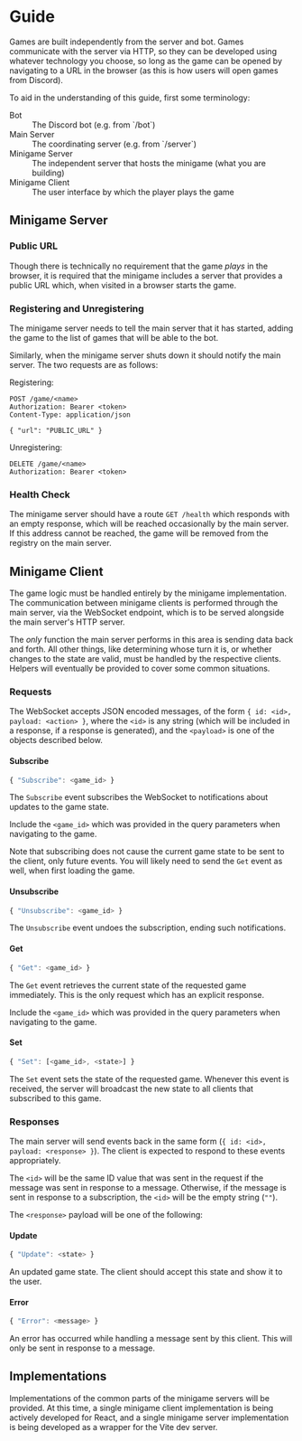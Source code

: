 # Guide

Games are built independently from the server and bot. Games communicate with the server via HTTP,
so they can be developed using whatever technology you choose, so long as the game can be opened
by navigating to a URL in the browser (as this is how users will open games from Discord).

To aid in the understanding of this guide, first some terminology:

<dl>
  <dt>Bot</dt>
  <dd>The Discord bot (e.g. from `/bot`)</dd>
  <dt>Main Server</dt>
  <dd>The coordinating server (e.g. from `/server`)</dd>
  <dt>Minigame Server</dt>
  <dd>The independent server that hosts the minigame (what you are building)</dd>
  <dt>Minigame Client</dt>
  <dd>The user interface by which the player plays the game</dd>
</dl>

## Minigame Server

### Public URL

Though there is technically no requirement that the game *plays* in the browser, it is required
that the minigame includes a server that provides a public URL which, when visited in a browser
starts the game.

### Registering and Unregistering

The minigame server needs to tell the main server that it has started, adding the
game to the list of games that will be able to the bot.

Similarly, when the minigame server shuts down it should notify the main server.
The two requests are as follows:

Registering:

```
POST /game/<name>
Authorization: Bearer <token>
Content-Type: application/json

{ "url": "PUBLIC_URL" }
```

Unregistering:

```
DELETE /game/<name>
Authorization: Bearer <token>
```

### Health Check

The minigame server should have a route `GET /health` which responds with an empty response,
which will be reached occasionally by the main server. If this address cannot be reached,
the game will be removed from the registry on the main server.

## Minigame Client

The game logic must be handled entirely by the minigame implementation. The communication
between minigame clients is performed through the main server, via the WebSocket endpoint,
which is to be served alongside the main server's HTTP server.

The *only* function the main server performs in this area is sending data back and forth.
All other things, like determining whose turn it is, or whether changes to the state are
valid, must be handled by the respective clients. Helpers will eventually be provided to
cover some common situations.

### Requests

The WebSocket accepts JSON encoded messages, of the form `{ id: <id>, payload: <action> }`,
where the `<id>` is any string (which will be included in a response, if a response is
generated), and the `<payload>` is one of the objects described below.

#### Subscribe

```javascript
{ "Subscribe": <game_id> }
```

The `Subscribe` event subscribes the WebSocket to notifications about updates to the
game state.

Include the `<game_id>` which was provided in the query parameters when navigating to
the game.

Note that subscribing does not cause the current game state to be sent to the client,
only future events. You will likely need to send the `Get` event as well, when first
loading the game.

#### Unsubscribe

```javascript
{ "Unsubscribe": <game_id> }
```

The `Unsubscribe` event undoes the subscription, ending such notifications.

#### Get

```javascript
{ "Get": <game_id> }
```

The `Get` event retrieves the current state of the requested game immediately.
This is the only request which has an explicit response.

Include the `<game_id>` which was provided in the query parameters when navigating to
the game.

#### Set

```javascript
{ "Set": [<game_id>, <state>] }
```

The `Set` event sets the state of the requested game. Whenever this event is received,
the server will broadcast the new state to all clients that subscribed to this game.

### Responses

The main server will send events back in the same form (`{ id: <id>, payload: <response> }`).
The client is expected to respond to these events appropriately.

The `<id>` will be the same ID value that was sent in the request if the message was
sent in response to a message. Otherwise, if the message is sent in response to a subscription,
the `<id>` will be the empty string (`""`).

The `<response>` payload will be one of the following:

#### Update

```javascript
{ "Update": <state> }
```

An updated game state. The client should accept this state and show it to the user.

#### Error

```javascript
{ "Error": <message> }
```

An error has occurred while handling a message sent by this client. This will only be
sent in response to a message.

## Implementations

Implementations of the common parts of the minigame servers will be provided. At this
time, a single minigame client implementation is being actively developed for React,
and a single minigame server implementation is being developed as a wrapper for the 
Vite dev server.
